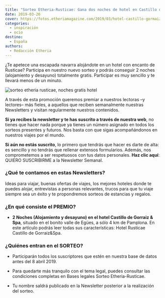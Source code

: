 ```yaml
---
title: "Sorteo Etheria-Rusticae: Gana dos noches de hotel en Castillo de Gorraiz & Spa (Navarra)"
date: 2019-03-26
cover: https://fotos.etheriamagazine.com/2019/03/hotel-castillo-gormaiz-Exterior-hotel-general.jpg
categories: 
  - inspiración
  - ocio
destino: 
  - España
authors: 
  - Redacción Etheria
---
```


¿Te apetece una escapada navarra alojándote en un hotel con encanto de Rusticae? 
Participa en nuestro nuevo sorteo y podrás conseguir 2 noches (alojamiento y desayuno) 
totalmente gratis. Participar es muy sencillo y te llevará menos de un minuto. 

![sorteo etheria rusticae, noches gratis hotel](https://fotos.etheriamagazine.com/2019/03/sorteo-etheria-rusticae-twitter.jpg)

A través de esta promoción queremos premiar a nuestros lectoras –y lectores– más fieles, 
a aquellos que reciben semanalmente nuestras Newsletters y visitan regularmente nuestros 
contenidos. 

**Si ya recibes la newsletter y te has suscrito a través de nuestra web**, no tienes que 
hacer nada porque ya tienes un número asignado en todos los sorteos presentes y futuros. 
Nos basta con que sigas acompañándonos en nuestros viajes por el mundo. 

**Si aún no estás suscrito**, lo primero que tendrás que hacer es darte de alta: es 
sencillo y no tendrás que rellenar extensos formularios. Además, nos comprometemos a ser 
respetuosos con tus datos personales. **Haz clic aquí**: QUIERO SUSCRIBIRME a la 
Newsletter Semanal. 

### ¿Qué te contamos en estas Newsletters?

Ideas para viajar, buenas ofertas de viajes, los mejores hoteles donde te puedes alojar, 
entrevistas a personas relevantes, trucos para que tu viaje siempre sea un éxito y te 
propondremos sorteos de estancias y regalos. 

### ¿En qué consiste el PREMIO?

- **2 Noches (Alojamiento y desayuno) en el hotel Castillo de Gorraiz & Spa**, situado 
en el bonito valle de Egües, a sólo 4 km de Pamplona. En este artículo podrás leer todas 
sus características: Hotel Rusticae Castillo de Gorraiz&Spa. 

### ¿Quiénes entran en el SORTEO?

- Participarán todos los suscriptores que estén en nuestra base de datos antes del 8 
abril 2019. 

- Para quedarte más tranquilo con el tema legal, puedes consultar las condiciones 
completas en Bases legales Sorteo Etheria-Rusticae. 

- Tu nombre saldrá publicado en la Newsletter posterior a la realización del sorteo.
